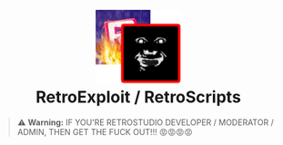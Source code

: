 <h1 align="center">
  <br>
  <img src="/images/icon.png" alt="RetroExploit" width="150">
  <br>
  <b>RetroExploit / RetroScripts</b>
  <br>
</h1>

> :warning: **Warning:**
> IF YOU'RE RETROSTUDIO DEVELOPER / MODERATOR / ADMIN, THEN GET THE FUCK OUT!!! 😡😡😡😡